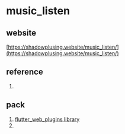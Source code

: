 # music_listen

## website
[https://shadowplusing.website/music_listen/](https://shadowplusing.website/music_listen/)

## reference
1. []()

## pack
1. [flutter_web_plugins library](https://api.flutter.dev/flutter/flutter_web_plugins/flutter_web_plugins-library.html)
2. 
